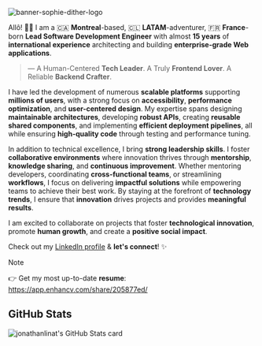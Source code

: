 ![banner-sophie-dither-logo](https://github.com/user-attachments/assets/3d0e2c20-6004-4492-9040-d5b3b3d33bec)

Allô! 👋🏻 I am a 🇨🇦 **Montreal**-based, 🇨🇱 **LATAM**-adventurer, 🇫🇷 **France**-born **Lead Software Development Engineer** with almost **15 years** of **international experience** architecting and building **enterprise-grade Web applications**.

> — A Human-Centered **Tech Leader**. A Truly **Frontend Lover**. A Reliable **Backend Crafter**.

I have led the development of numerous **scalable platforms** supporting **millions of users**, with a strong focus on **accessibility**, **performance optimization**, and **user-centered design**. My expertise spans designing **maintainable architectures**, developing **robust APIs**, creating **reusable shared components**, and implementing **efficient deployment pipelines**, all while ensuring **high-quality code** through testing and performance tuning.

In addition to technical excellence, I bring **strong leadership skills**. I foster **collaborative environments** where innovation thrives through **mentorship**, **knowledge sharing**, and **continuous improvement**. Whether mentoring developers, coordinating **cross-functional teams**, or streamlining **workflows**, I focus on delivering **impactful solutions** while empowering teams to achieve their best work. By staying at the forefront of **technology trends**, I ensure that **innovation** drives projects and provides **meaningful results**.

I am excited to collaborate on projects that foster **technological innovation**, promote **human growth**, and create a **positive social impact**.

Check out my [LinkedIn profile](https://linkedin.com/in/jonathanlinat) & **let's connect**! ✨

> [!NOTE]
> 👉 Get my most up-to-date **resume**: https://app.enhancv.com/share/205877ed/

## GitHub Stats

![jonathanlinat's GitHub Stats card](https://github-readme-stats.vercel.app/api?username=jonathanlinat&include_all_commits=true&hide_title=true&show_icons=true&icon_color=ffcc33&&text_color=ffffff&bg_color=222222&ring_color=ff8877)
